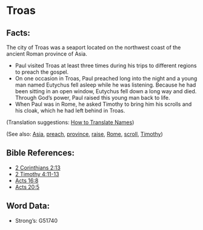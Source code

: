 # Troas

## Facts:

The city of Troas was a seaport located on the northwest coast of the ancient Roman province of Asia.

* Paul visited Troas at least three times during his trips to different regions to preach the gospel.
* On one occasion in Troas, Paul preached long into the night and a young man named Eutychus fell asleep while he was listening. Because he had been sitting in an open window, Eutychus fell down a long way and died. Through God’s power, Paul raised this young man back to life.
* When Paul was in Rome, he asked Timothy to bring him his scrolls and his cloak, which he had left behind in Troas.

(Translation suggestions: [How to Translate Names](rc://en/ta/man/translate/translate-names))

(See also: [Asia](../names/asia.md), [preach](../other/preach.md), [province](../other/province.md), [raise](../other/raise.md), [Rome](../names/rome.md), [scroll](../other/scroll.md), [Timothy](../names/timothy.md))

## Bible References:

* [2 Corinthians 2:13](rc://en/tn/help/2co/02/13)
* [2 Timothy 4:11-13](rc://en/tn/help/2ti/04/11)
* [Acts 16:8](rc://en/tn/help/act/16/08)
* [Acts 20:5](rc://en/tn/help/act/20/05)

## Word Data:

* Strong’s: G51740
